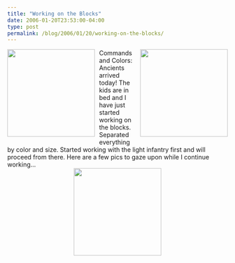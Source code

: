 ```yaml
---
title: "Working on the Blocks"
date: 2006-01-20T23:53:00-04:00
type: post
permalink: /blog/2006/01/20/working-on-the-blocks/
---
```

<a onblur="try {parent.deselectBloggerImageGracefully();} catch(e) {}" href="https://static.flickr.com/16/89131361_7c8510e767_o.jpg"><img style="margin: 0pt 10px 10px 0pt; float: left; cursor: pointer; width: 200px;" src="https://static.flickr.com/16/89131361_7c8510e767_o.jpg" alt="" border="0" /></a><a onblur="try {parent.deselectBloggerImageGracefully();} catch(e) {}" href="https://static.flickr.com/24/89131363_ac83d686dd_o.jpg"><img style="margin: 0pt 0pt 10px 10px; float: right; cursor: pointer; width: 200px;" src="https://static.flickr.com/24/89131363_ac83d686dd_o.jpg" alt="" border="0" /></a>Commands and Colors: Ancients arrived today! The kids are in bed and I have just started working on the blocks. Separated everything by color and size. Started working with the light infantry first and will proceed from there. Here are a few pics to gaze upon while I continue working...  
<a onblur="try {parent.deselectBloggerImageGracefully();} catch(e) {}" href="https://static.flickr.com/37/89131362_bb19eaf86b_o.jpg"><img style="margin: 0px auto 10px; display: block; text-align: center; cursor: pointer; width: 200px;" src="https://static.flickr.com/37/89131362_bb19eaf86b_o.jpg" alt="" border="0" /></a>